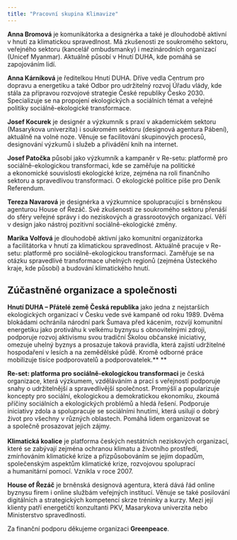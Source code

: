 ```yaml
---
title: "Pracovní skupina Klimavize"
---
```


**Anna Bromová** je komunikátorka a designérka a také je dlouhodobě aktivní v hnutí za klimatickou spravedlnost. Má zkušenosti ze soukromého sektoru, veřejného sektoru (kancelář ombudsmanky) i mezinárodních organizací (Unicef Myanmar). Aktuálně působí v Hnutí DUHA, kde pomáhá se zapojováním lidí.

**Anna Kárníková** je ředitelkou Hnutí DUHA. Dříve vedla Centrum pro dopravu a energetiku a také Odbor pro udržitelný rozvoj Úřadu vlády, kde stála za přípravou rozvojové strategie České republiky Česko 2030. Specializuje se na propojení ekologických a sociálních témat a veřejné politiky sociálně-ekologické transformace.

**Josef Kocurek** je designér a výzkumník s praxí v akademickém sektoru (Masarykova univerzita) i soukromém sektoru (designová agentura Pábení), aktuálně na volné noze. Věnuje se facilitování skupinových procesů, designování výzkumů i služeb a přivádění knih na internet.

**Josef Patočka** působí jako výzkumník a kampaněr v Re-setu: platformě pro sociálně-ekologickou transformaci, kde se zaměřuje na politické a ekonomické souvislosti ekologické krize, zejména na roli finančního sektoru a spravedlivou transformaci. O ekologické politice píše pro Deník Referendum.

**Tereza Navarová** je designérka a výzkumnice spolupracující s brněnskou agenturou House of Řezáč. Své zkušenosti ze soukromého sektoru přenáší do sféry veřejné správy i do neziskových a grassrootových organizací. Věří v design jako nástroj pozitivní sociálně-ekologické změny.

**Marika Volfová** je dlouhodobě aktivní jako komunitní organizátorka a facilitátorka v hnutí za klimatickou spravedlnost. Aktuálně pracuje v Re-setu: platformě pro sociálně-ekologickou transformaci. Zaměřuje se na otázku spravedlivé transformace uhelných regionů (zejména Ústeckého kraje, kde působí) a budování klimatického hnutí.

## Zúčastněné organizace a společnosti

**Hnutí DUHA – Přátelé země Česká republika** jako jedna z nejstarších ekologických organizací v Česku vede své kampaně od roku 1989. Dvěma blokádami ochránila národní park Šumava před kácením, rozvíjí komunitní energetiku jako protiváhu k velkému byznysu s obnovitelnými zdroji, podporuje rozvoj aktivismu svou tradiční Školou občanské iniciativy, omezuje uhelný byznys a prosazuje taková pravidla, která zajistí udržitelné hospodaření v lesích a na zemědělské půdě. Kromě odborné práce mobilizuje tisíce podporovatelů a podporovatelek.** **

**Re-set: platforma pro sociálně-ekologickou transformaci** je česká organizace, která výzkumem, vzděláváním a prací s veřejností podporuje snahy o udržitelnější a spravedlivější společnost. Promýšlí a popularizuje koncepty pro sociální, ekologickou a demokratickou ekonomiku, zkoumá příčiny sociálních a ekologických problémů a hledá řešení. Podporuje iniciativy zdola a spolupracuje se sociálními hnutími, která usilují o dobrý život pro všechny v různých oblastech. Pomáhá lidem organizovat se a společně prosazovat jejich zájmy. <br /><br />**Klimatická koalice** je platforma českých nestátních neziskových organizací, které se zabývají zejména ochranou klimatu a životního prostředí, zmírňováním klimatické krize a přizpůsobováním se jejím dopadům, společenským aspektům klimatické krize, rozvojovou spoluprací a humanitární pomocí. Vznikla v roce 2007.

**House of Řezáč** je brněnská designová agentura, která dává řád online byznysu firem i online službám veřejných institucí. Věnuje se také posilování digitálních a strategických kompetencí skrze tréninky a kurzy. Mezi její klienty patří energetičtí konzultanti PKV, Masarykova univerzita nebo Ministerstvo spravedlnosti.

Za finanční podporu děkujeme organizaci **Greenpeace**.

